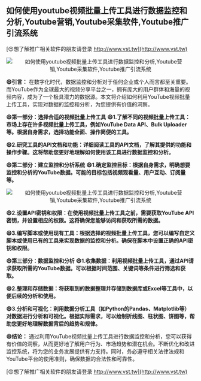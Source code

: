 ## **如何使用youtube视频批量上传工具进行数据监控和分析,Youtube营销,Youtube采集软件,Youtube推广引流系统**

[😍想了解推广相关软件的朋友请登录 http://www.vst.tw](http://www.vst.tw)

 <center><img src="https://vst.tw/MP4/tuiguang/png/1.png" alt="如何使用youtube视频批量上传工具进行数据监控和分析,Youtube营销,Youtube采集软件,Youtube推广引流系统"></center>

**😄引言：**
在数字化时代，数据监控和分析对于任何企业或个人而言都至关重要。而YouTube作为全球最大的视频分享平台之一，拥有庞大的用户群体和海量的视频内容，成为了一个极具潜力的数据源。本文将介绍如何利用YouTube视频批量上传工具，实现对数据的监控和分析，为您提供有价值的洞察。

**😄第一部分：选择合适的视频批量上传工具**
**😄1.了解不同的视频批量上传工具：市场上存在许多视频批量上传工具，例如YouTube Data API、Bulk Uploader等。根据自身需求，选择功能全面、操作简便的工具。**

**😄2.研究工具的API文档和功能：详细阅读工具的API文档，了解其提供的功能和操作步骤。这将帮助您更好地理解如何使用该工具进行数据监控和分析。**

**😄第二部分：建立监控和分析系统**
**😄1.确定监控目标：根据自身需求，明确想要监控和分析的YouTube数据。可能的目标包括视频观看量、用户互动、订阅量等。**

 <center><img src="https://vst.tw/MP4/tuiguang/png/2.png" alt="如何使用youtube视频批量上传工具进行数据监控和分析,Youtube营销,Youtube采集软件,Youtube推广引流系统"></center>

**😄2.设置API密钥和权限：在使用视频批量上传工具之前，需要获取YouTube API密钥，并设置相应的权限。这将确保您能够访问和获取所需的数据。**

**😄3.编写脚本或使用现有工具：根据选择的视频批量上传工具，您可以编写自定义脚本或使用已有的工具来实现数据的监控和分析。确保在脚本中设置正确的API密钥和权限。**

**😄第三部分：数据监控和分析**
**😄1.收集数据：利用视频批量上传工具，通过API请求获取所需的YouTube数据。可以根据时间范围、关键词等条件进行筛选和获取。**

**😄2.整理和存储数据：将获取到的数据整理并存储到数据库或Excel等工具中，以便后续的分析和使用。**

**😄3.分析和可视化：利用数据分析工具（如Python的Pandas、Matplotlib等）对数据进行分析和可视化。根据实际需求，可以绘制折线图、柱状图、饼图等，帮助您更好地理解数据背后的趋势和规律。**

**😄结论：**
通过利用YouTube视频批量上传工具进行数据监控和分析，您可以获得有价值的洞察，从而更好地了解用户行为、市场趋势和潜在机会。不断优化和改进监控系统，将为您的业务发展提供有力支持。同时，务必遵守相关法律法规和YouTube平台的使用准则，确保数据的合法性和可靠性。

[😍想了解推广相关软件的朋友请登录 http://www.vst.tw](http://www.vst.tw)



